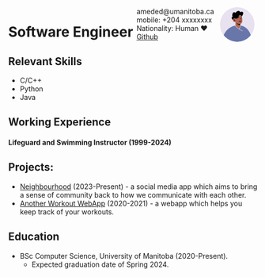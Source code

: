 <img style="float:right;border-radius:50%;width:70px;padding:6px" src="Images/avatar.png" />

<span style="float:right;padding:6px"> 
  ameded@umanitoba.ca <br> mobile: +204 xxxxxxxx <br> Nationality: Human ❤️ <br> <a href="https://github.com/DemISee1">Github</a>
</span>

# Software Engineer  

## Relevant Skills

* C/C++
* Python
* Java

## Working Experience

#### Lifeguard and Swimming Instructor (1999-2024)

## Projects: 

* [Neighbourhood](https://github.com/br-cz/neighbourhood) (2023-Present) - a social media app which aims to bring a sense of community back to how we communicate with each other.
* [Another Workout WebApp](https://github.com/Gordoco/Comp3020Project) (2020-2021) - a webapp which helps you keep track of your workouts.

## Education

* BSc Computer Science, University of Manitoba (2020-Present).
  * Expected graduation date of Spring 2024.
